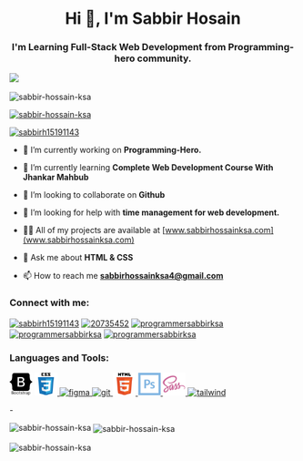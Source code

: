 <h1 align="center">Hi 👋, I'm Sabbir Hosain</h1>
<h3 align="center">I'm Learning Full-Stack Web Development from Programming-hero community.</h3>

![](https://scontent.fjed4-3.fna.fbcdn.net/v/t39.30808-6/319051260_201671129009608_585351086438280701_n.png?_nc_cat=104&ccb=1-7&_nc_sid=e3f864&_nc_ohc=1ST1H9AtmBcAX_7Sjtz&_nc_ht=scontent.fjed4-3.fna&oh=00_AfAeWCO2brQ8Df4DBweJPZ7W-04TjG6YB8ZsnxpqckO10Q&oe=63B5D681)

<p align="left"> <img src="https://komarev.com/ghpvc/?username=sabbir-hossain-ksa&label=Profile%20views&color=0e75b6&style=flat" alt="sabbir-hossain-ksa" /> </p>

<p align="left"> <a href="https://github.com/ryo-ma/github-profile-trophy"><img src="https://github-profile-trophy.vercel.app/?username=sabbir-hossain-ksa" alt="sabbir-hossain-ksa" /></a> </p>

<p align="left"> <a href="https://twitter.com/sabbirh15191143" target="blank"><img src="https://img.shields.io/twitter/follow/sabbirh15191143?logo=twitter&style=for-the-badge" alt="sabbirh15191143" /></a> </p>

- 🔭 I’m currently working on **Programming-Hero.**

- 🌱 I’m currently learning **Complete Web Development Course With Jhankar Mahbub**

- 👯 I’m looking to collaborate on **Github**

- 🤝 I’m looking for help with **time management for web development.**

- 👨‍💻 All of my projects are available at [www.sabbirhossainksa.com](www.sabbirhossainksa.com)

- 💬 Ask me about **HTML & CSS**

- 📫 How to reach me **sabbirhossainksa4@gmail.com**

<h3 align="left">Connect with me:</h3>
<p align="left">
<a href="https://twitter.com/sabbirh15191143" target="blank"><img align="center" src="https://raw.githubusercontent.com/rahuldkjain/github-profile-readme-generator/master/src/images/icons/Social/twitter.svg" alt="sabbirh15191143" height="30" width="40" /></a>
<a href="https://stackoverflow.com/users/20735452" target="blank"><img align="center" src="https://raw.githubusercontent.com/rahuldkjain/github-profile-readme-generator/master/src/images/icons/Social/stack-overflow.svg" alt="20735452" height="30" width="40" /></a>
<a href="https://fb.com/programmersabbirksa" target="blank"><img align="center" src="https://raw.githubusercontent.com/rahuldkjain/github-profile-readme-generator/master/src/images/icons/Social/facebook.svg" alt="programmersabbirksa" height="30" width="40" /></a>
<a href="https://instagram.com/programmersabbirksa" target="blank"><img align="center" src="https://raw.githubusercontent.com/rahuldkjain/github-profile-readme-generator/master/src/images/icons/Social/instagram.svg" alt="programmersabbirksa" height="30" width="40" /></a>
<a href="https://www.youtube.com/channel/UCL1WsDxAT0ZPiJy_ysd84gA" target="blank"><img align="center" src="https://raw.githubusercontent.com/rahuldkjain/github-profile-readme-generator/master/src/images/icons/Social/youtube.svg" alt="programmersabbirksa" height="30" width="40" /></a>
</p>


<h3 align="left">Languages and Tools:</h3>
<img src="https://raw.githubusercontent.com/devicons/devicon/master/icons/bootstrap/bootstrap-plain-wordmark.svg" alt="bootstrap" width="40" height="40"/> </a> <a href="https://www.w3schools.com/css/" target="_blank" rel="noreferrer"> <img src="https://raw.githubusercontent.com/devicons/devicon/master/icons/css3/css3-original-wordmark.svg" alt="css3" width="40" height="40"/> </a> <a href="https://www.figma.com/" target="_blank" rel="noreferrer"> <img src="https://www.vectorlogo.zone/logos/figma/figma-icon.svg" alt="figma" width="40" height="40"/> </a> <a href="https://git-scm.com/" target="_blank" rel="noreferrer"> <img src="https://www.vectorlogo.zone/logos/git-scm/git-scm-icon.svg" alt="git" width="40" height="40"/> </a> <a href="https://www.w3.org/html/" target="_blank" rel="noreferrer"> <img src="https://raw.githubusercontent.com/devicons/devicon/master/icons/html5/html5-original-wordmark.svg" alt="html5" width="40" height="40"/> </a> <a href="https://www.photoshop.com/en" target="_blank" rel="noreferrer"> <img src="https://raw.githubusercontent.com/devicons/devicon/master/icons/photoshop/photoshop-line.svg" alt="photoshop" width="40" height="40"/> </a> <a href="https://sass-lang.com" target="_blank" rel="noreferrer"> <img src="https://raw.githubusercontent.com/devicons/devicon/master/icons/sass/sass-original.svg" alt="sass" width="40" height="40"/> </a> <a href="https://tailwindcss.com/" target="_blank" rel="noreferrer"> <img src="https://www.vectorlogo.zone/logos/tailwindcss/tailwindcss-icon.svg" alt="tailwind" width="40" height="40"/> </a> </p>
-

<p><img align="left" src="https://github-readme-stats.vercel.app/api/top-langs?username=sabbir-hossain-ksa&show_icons=true&locale=en&layout=compact" alt="sabbir-hossain-ksa" /></p>

<p>&nbsp;<img align="center" src="https://github-readme-stats.vercel.app/api?username=sabbir-hossain-ksa&show_icons=true&locale=en" alt="sabbir-hossain-ksa" /></p>

<p><img align="center" src="https://github-readme-streak-stats.herokuapp.com/?user=sabbir-hossain-ksa&" alt="sabbir-hossain-ksa" /></p>

